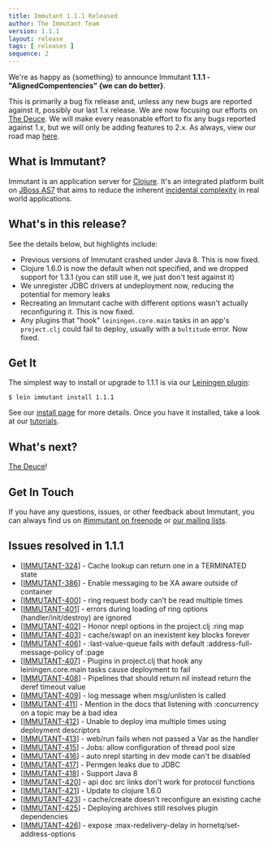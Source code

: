 ```yaml
---
title: Immutant 1.1.1 Released
author: The Immutant Team
version: 1.1.1
layout: release
tags: [ releases ]
sequence: 2
---
```


We're as happy as {something} to announce Immutant **1.1.1 -
"AlignedCompentencies" {we can do better}**.

This is primarily a bug fix release and, unless any new bugs are
reported against it, possibly our last 1.x release. We are now
focusing our efforts on [The Deuce](2014/04/02/the-deuce/). We will
make every reasonable effort to fix any bugs reported against 1.x, but
we will only be adding features to 2.x. As always, view our road map
[here](https://issues.jboss.org/browse/IMMUTANT).

## What is Immutant?

Immutant is an application server for
[Clojure](http://clojure.org). It's an integrated platform built on
[JBoss AS7](http://www.jboss.org/as7) that aims to reduce the inherent
[incidental complexity](http://en.wikipedia.org/wiki/Accidental_complexity)
in real world applications.

## What's in this release?

See the details below, but highlights include:

* Previous versions of Immutant crashed under Java 8. This is now
  fixed. 
* Clojure 1.6.0 is now the default when not specified, and we dropped
  support for 1.3.1 (you can still use it, we just don't test against
  it) 
* We unregister JDBC drivers at undeployment now, reducing the
  potential for memory leaks
* Recreating an Immutant cache with different options wasn't actually
  reconfiguring it. This is now fixed.
* Any plugins that "hook" `leiningen.core.main` tasks in an app's
  `project.clj` could fail to deploy, usually with a `bultitude`
  error. Now fixed.

## Get It

The simplest way to install or upgrade to 1.1.1 is via our
[Leiningen plugin](https://clojars.org/lein-immutant):

    $ lein immutant install 1.1.1

See our [install page](/install/) for more details. Once you have it
installed, take a look at our [tutorials](/tutorials/).

## What's next?

[The Deuce](2014/04/02/the-deuce/)!

## Get In Touch

If you have any questions, issues, or other feedback about Immutant,
you can always find us on [#immutant on freenode](/community/) or
[our mailing lists](/community/mailing_lists).

## Issues resolved in 1.1.1


<ul>
<li>[<a href='https://issues.jboss.org/browse/IMMUTANT-324'>IMMUTANT-324</a>] -         Cache lookup can return one in a TERMINATED state</li>
<li>[<a href='https://issues.jboss.org/browse/IMMUTANT-386'>IMMUTANT-386</a>] -         Enable messaging to be XA aware outside of container</li>
<li>[<a href='https://issues.jboss.org/browse/IMMUTANT-400'>IMMUTANT-400</a>] -         ring request body can&#39;t be read multiple times</li>
<li>[<a href='https://issues.jboss.org/browse/IMMUTANT-401'>IMMUTANT-401</a>] -         errors during loading of ring options (handler/init/destroy) are ignored</li>
<li>[<a href='https://issues.jboss.org/browse/IMMUTANT-402'>IMMUTANT-402</a>] -         Honor nrepl options in the project.clj :ring map</li>
<li>[<a href='https://issues.jboss.org/browse/IMMUTANT-403'>IMMUTANT-403</a>] -         cache/swap! on an inexistent key blocks forever</li>
<li>[<a href='https://issues.jboss.org/browse/IMMUTANT-406'>IMMUTANT-406</a>] -         :last-value-queue fails with default :address-full-message-policy of :page</li>
<li>[<a href='https://issues.jboss.org/browse/IMMUTANT-407'>IMMUTANT-407</a>] -         Plugins in project.clj that hook any leiningen.core.main tasks cause deployment to fail</li>
<li>[<a href='https://issues.jboss.org/browse/IMMUTANT-408'>IMMUTANT-408</a>] -         Pipelines that should return nil instead return the deref timeout value</li>
<li>[<a href='https://issues.jboss.org/browse/IMMUTANT-409'>IMMUTANT-409</a>] -         log message when msg/unlisten is called</li>
<li>[<a href='https://issues.jboss.org/browse/IMMUTANT-411'>IMMUTANT-411</a>] -         Mention in the docs that listening with :concurrency on a topic may be a bad idea</li>
<li>[<a href='https://issues.jboss.org/browse/IMMUTANT-412'>IMMUTANT-412</a>] -         Unable to deploy ima multiple times using deployment descriptors</li>
<li>[<a href='https://issues.jboss.org/browse/IMMUTANT-413'>IMMUTANT-413</a>] -         web/run fails when not passed a Var as the handler</li>
<li>[<a href='https://issues.jboss.org/browse/IMMUTANT-415'>IMMUTANT-415</a>] -         Jobs: allow configuration of thread pool size</li>
<li>[<a href='https://issues.jboss.org/browse/IMMUTANT-416'>IMMUTANT-416</a>] -         auto nrepl starting in dev mode can&#39;t be disabled</li>
<li>[<a href='https://issues.jboss.org/browse/IMMUTANT-417'>IMMUTANT-417</a>] -         Permgen leaks due to JDBC</li>
<li>[<a href='https://issues.jboss.org/browse/IMMUTANT-418'>IMMUTANT-418</a>] -         Support Java 8</li>
<li>[<a href='https://issues.jboss.org/browse/IMMUTANT-420'>IMMUTANT-420</a>] -         api doc src links don&#39;t work for protocol functions</li>
<li>[<a href='https://issues.jboss.org/browse/IMMUTANT-421'>IMMUTANT-421</a>] -         Update to clojure 1.6.0</li>
<li>[<a href='https://issues.jboss.org/browse/IMMUTANT-423'>IMMUTANT-423</a>] -         cache/create doesn&#39;t reconfigure an existing cache</li>
<li>[<a href='https://issues.jboss.org/browse/IMMUTANT-425'>IMMUTANT-425</a>] -         Deploying archives still resolves plugin dependencies</li>
<li>[<a href='https://issues.jboss.org/browse/IMMUTANT-426'>IMMUTANT-426</a>] -         expose :max-redelivery-delay in hornetq/set-address-options</li>
</ul>
